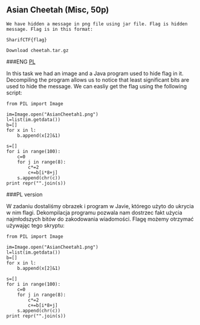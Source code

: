 ## Asian Cheetah (Misc, 50p)

    We have hidden a message in png file using jar file. Flag is hidden message. Flag is in this format:

    SharifCTF{flag}

    Download cheetah.tar.gz

###ENG
[PL](#pl-version)

In this task we had an image and a Java program used to hide flag in it. Decompiling the program allows us to notice
that least significant bits are used to hide the message. We can easliy get the flag using the following script:
```
from PIL import Image

im=Image.open("AsianCheetah1.png")
l=list(im.getdata())
b=[]
for x in l:
    b.append(x[2]&1)

s=[]
for i in range(100):
    c=0
    for j in range(8):
        c*=2
        c+=b[i*8+j]
    s.append(chr(c))
print repr("".join(s))
```

###PL version

W zadaniu dostaliśmy obrazek i program w Javie, którego użyto do ukrycia w nim flagi. Dekompilacja programu pozwala
nam dostrzec fakt użycia najmłodszych bitów do zakodowania wiadomości. Flagę możemy otrzymać używając tego skryptu:
```
from PIL import Image

im=Image.open("AsianCheetah1.png")
l=list(im.getdata())
b=[]
for x in l:
    b.append(x[2]&1)

s=[]
for i in range(100):
    c=0
    for j in range(8):
        c*=2
        c+=b[i*8+j]
    s.append(chr(c))
print repr("".join(s))
```
